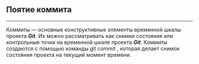 ## **Поятие коммита**

---
Коммиты — основные конструктивные элементы временной шкалы проекта ***Git***. Их можно рассматривать как снимки состояния или контрольные точки на временной шкале проекта ***Git***. Коммиты создаются с помощью команды git commit , которая делает снимок состояния проекта на текущий момент времени.